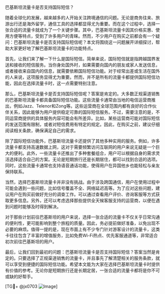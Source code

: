 巴基斯坦流量卡是否支持国际短信？

随着全球化的发展，越来越多的人开始关注跨境通信的问题。无论是商务往来、旅游出行还是海外留学，通信工具的选择都显得尤为重要。而在这个过程中，选择一张合适的流量卡就成为了一个关键步骤。其中，巴基斯坦流量卡因其价格实惠、使用方便等特点，受到了许多用户的青睐。然而，不少用户在购买之前都会有一个疑问：巴基斯坦流量卡是否支持国际短信呢？本文将围绕这一问题展开详细探讨，帮助大家更好地了解巴基斯坦流量卡的功能特点。

首先，让我们来了解一下什么是国际短信。简单来说，国际短信就是指跨越国界发送和接收的短信服务。当你身处国外时，如果需要向国内的朋友或家人发送信息，或者接收来自国内的信息，就需要依赖国际短信功能。对于经常出差或生活在国外的人来说，这项服务显得尤为重要。然而，并不是所有的流量卡都提供国际短信功能，因此在选择流量卡时，这一点需要特别注意。

那么，巴基斯坦流量卡是否支持国际短信呢？答案是肯定的。大多数正规渠道销售的巴基斯坦流量卡都具备国际短信功能。这些流量卡通常由当地的电信运营商推出，例如Jazz、Telenor和Zong等。这些运营商在全球范围内都有良好的合作伙伴关系，因此能够为用户提供稳定可靠的国际短信服务。不过，需要注意的是，不同运营商提供的具体服务内容可能会有所差异。比如，某些运营商可能对国际短信的发送范围有限制，或者对短信费用有特定的规定。因此，在购买之前，建议仔细阅读相关条款，确保满足自己的需求。

除了国际短信功能外，巴基斯坦流量卡还提供了其他多种实用的服务。例如，许多流量卡都支持高速数据上网，这对于需要频繁访问互联网的用户来说无疑是一个巨大的便利。此外，一些流量卡还推出了多种套餐组合，用户可以根据自身的需求灵活选择适合自己的方案。无论是短期旅行还是长期居住，都可以找到合适的选项。同时，这些流量卡通常也支持语音通话功能，使得用户在异国他乡也能轻松与亲友保持联系。

当然，选择巴基斯坦流量卡并非没有挑战。由于涉及跨国通信，用户在使用过程中可能会遇到一些问题，比如信号覆盖不全、网络延迟高等。为了应对这些问题，建议用户在购买前做好充分的调查工作。可以通过查看用户评价、咨询客服等方式获取更多信息。另外，还可以考虑选择那些提供全天候客服支持的运营商，以便在遇到问题时能够及时得到解决。

对于那些计划前往巴基斯坦的用户来说，选择一张合适的流量卡不仅关乎日常沟通的便利性，更可能影响到整个旅程的质量。因此，务必提前做好准备，以免出现不必要的麻烦。值得一提的是，现在市面上有不少专门针对游客设计的流量卡，这类卡往往包含了丰富的增值服务，比如免费Wi-Fi热点、优先客服通道等，非常适合初次前往巴基斯坦的用户。

最后，让我们回到最初的问题：巴基斯坦流量卡是否支持国际短信？答案当然是肯定的。只要选择了正规渠道销售的流量卡，并且事先了解清楚相关的服务条款，就可以享受到便捷的国际短信功能。希望本文能为大家在选择巴基斯坦流量卡时提供有价值的参考。无论你是短期旅行还是长期定居，一张合适的流量卡都将是你不可或缺的好帮手。

[TG💪+ @jx0703 ![Image](https://github.com/user-attachments/assets/dbca1d08-cadb-493c-b0ec-ad6f7a83f270)]